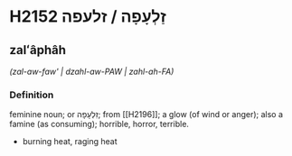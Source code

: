 # H2152 זַלְעָפָה / זלעפה

## zalʻâphâh

_(zal-aw-faw' | dzahl-aw-PAW | zahl-ah-FA)_

### Definition

feminine noun; or זִלְעָפָה; from [[H2196]]; a glow (of wind or anger); also a famine (as consuming); horrible, horror, terrible.

- burning heat, raging heat

